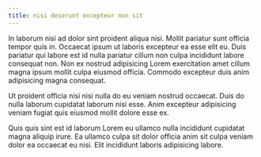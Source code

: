 ```yaml
---
title: nisi deserunt excepteur non sit
---
```


In laborum nisi ad dolor sint proident aliqua nisi. Mollit pariatur sunt officia tempor quis in. Occaecat ipsum ut laboris excepteur ea esse elit eu. Duis pariatur qui labore est id nulla pariatur cillum non culpa incididunt labore consequat non. Non ex nostrud adipisicing Lorem exercitation amet cillum magna ipsum mollit culpa eiusmod officia. Commodo excepteur duis anim adipisicing magna consequat.

Ut proident officia nisi nisi nulla do eu veniam nostrud occaecat. Duis do nulla laborum cupidatat laborum nisi esse. Anim excepteur adipisicing veniam fugiat quis eiusmod mollit dolore esse ex.

Quis quis sint est id laborum Lorem eu ullamco nulla incididunt cupidatat magna aliquip irure. Ea ullamco culpa sit dolor officia anim sit culpa veniam dolor ea occaecat eu nisi. Elit incididunt laboris adipisicing labore.